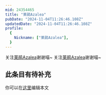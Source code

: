 ```yaml
---
mid: 24354465
title: "莱鹃Azalea"
pubDate: "2024-11-04T11:26:46.108Z"
updatedDate: "2024-11-04T11:26:46.108Z"
profile:
  {
    Nickname: ["莱鹃Azalea"],
  }
---
```


关注[莱鹃Azalea](https://space.bilibili.com/24354465)谢谢喵~ 关注[莱鹃Azalea](https://space.bilibili.com/24354465)谢谢喵~

## 此条目有待补充
你可以在[这里](https://github.com/Yuhanawa/VTuber.ICU/edit/master/src/content/v/莱鹃Azalea/index.md)编辑本文
